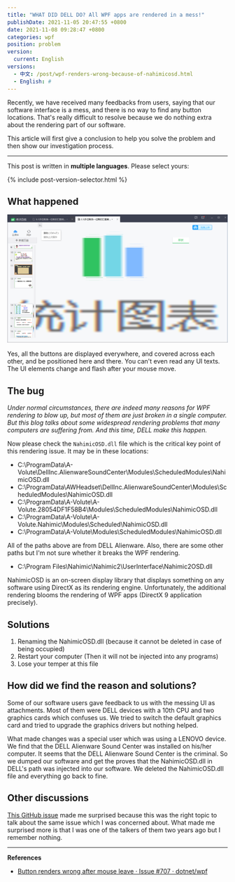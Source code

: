 ```yaml
---
title: "WHAT DID DELL DO? All WPF apps are rendered in a mess!"
publishDate: 2021-11-05 20:47:55 +0800
date: 2021-11-08 09:28:47 +0800
categories: wpf
position: problem
version:
  current: English
versions:
  - 中文: /post/wpf-renders-wrong-because-of-nahimicosd.html
  - English: #
---
```


Recently, we have received many feedbacks from users, saying that our software interface is a mess, and there is no way to find any button locations. That's really difficult to resolve because we do nothing extra about the rendering part of our software.

This article will first give a conclusion to help you solve the problem and then show our investigation process.

---

This post is written in **multiple languages**. Please select yours:

{% include post-version-selector.html %}

<div id="toc"></div>

## What happened

![the UI in a mess](/static/posts/2021-11-05-20-07-45.png)

Yes, all the buttons are displayed everywhere, and covered across each other, and be positioned here and there. You can't even read any UI texts. The UI elements change and flash after your mouse move.

## The bug

*Under normal circumstances, there are indeed many reasons for WPF rendering to blow up, but most of them are just broken in a single computer. But this blog talks about some widespread rendering problems that many computers are suffering from. And this time, DELL make this happen.*

Now please check the `NahimicOSD.dll` file which is the critical key point of this rendering issue. It may be in these locations:

* C:\ProgramData\A-Volute\DellInc.AlienwareSoundCenter\Modules\ScheduledModules\NahimicOSD.dll
* C:\ProgramData\AWHeadset\DellInc.AlienwareSoundCenter\Modules\ScheduledModules\NahimicOSD.dll
* C:\ProgramData\A-Volute\A-Volute.28054DF1F58B4\Modules\ScheduledModules\NahimicOSD.dll
* C:\ProgramData\A-Volute\A-Volute.Nahimic\Modules\Scheduled\NahimicOSD.dll
* C:\ProgramData\A-Volute\Modules\ScheduledModules\NahimicOSD.dll

All of the paths above are from DELL Alienware. Also, there are some other paths but I'm not sure whether it breaks the WPF rendering.

* C:\Program Files\Nahimic\Nahimic2\UserInterface\Nahimic2OSD.dll

NahimicOSD is an on-screen display library that displays something on any software using DirectX as its rendering engine. Unfortunately, the additional rendering blooms the rendering of WPF apps (DirectX 9 application precisely).

## Solutions

1. Renaming the NahimicOSD.dll (because it cannot be deleted in case of being occupied)
2. Restart your computer (Then it will not be injected into any programs)
3. Lose your temper at this file

## How did we find the reason and solutions?

Some of our software users gave feedback to us with the messing UI as attachments. Most of them were DELL devices with a 10th CPU and two graphics cards which confuses us. We tried to switch the default graphics card and tried to upgrade the graphics drivers but nothing helped.

What made changes was a special user which was using a LENOVO device. We find that the DELL Alienware Sound Center was installed on his/her computer. It seems that the DELL Alienware Sound Center is the criminal. So we dumped our software and get the proves that the NahimicOSD.dll in DELL's path was injected into our software. We deleted the NahimicOSD.dll file and everything go back to fine.

## Other discussions

[This GitHub issue](https://github.com/dotnet/wpf/issues/707) made me surprised because this was the right topic to talk about the same issue which I was concerned about. What made me surprised more is that I was one of the talkers of them two years ago but I remember nothing.

---

**References**

- [Button renders wrong after mouse leave · Issue #707 · dotnet/wpf](https://github.com/dotnet/wpf/issues/707)
